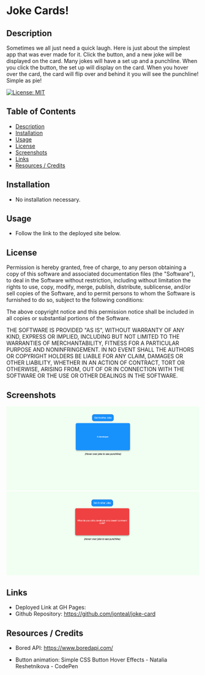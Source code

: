 # Joke Cards!

<a name="description"></a>

## Description
Sometimes we all just need a quick laugh. Here is just about the simplest app that was ever made for it. Click the button, and a new joke will be displayed on the card. Many jokes will have a set up and a punchline. When you click the button, the set up will display on the card. When you hover over the card, the card will flip over and behind it you will see the punchline! Simple as pie!


[![License: MIT](https://img.shields.io/badge/License-MIT-yellow.svg)](https://opensource.org/licenses/MIT)

## Table of Contents
- [Description](#description)
- [Installation](#installation)
- [Usage](#usage)
- [License](#license)
- [Screenshots](#screenshots)
- [Links](#links)
- [Resources / Credits](#credits)


<a name="installation"></a>

## Installation
* No installation necessary.

<a name="usage"></a>

## Usage
* Follow the link to the deployed site below.


<a name="license"></a>

## License
Permission is hereby granted, free of charge, to any person obtaining a copy of this software and associated documentation files (the "Software"), to deal in the Software without restriction, including without limitation the rights to use, copy, modify, merge, publish, distribute, sublicense, and/or sell copies of the Software, and to permit persons to whom the Software is furnished to do so, subject to the following conditions:

The above copyright notice and this permission notice shall be included in all copies or substantial portions of the Software.

THE SOFTWARE IS PROVIDED "AS IS", WITHOUT WARRANTY OF ANY KIND, EXPRESS OR IMPLIED, INCLUDING BUT NOT LIMITED TO THE WARRANTIES OF MERCHANTABILITY, FITNESS FOR A PARTICULAR PURPOSE AND NONINFRINGEMENT. IN NO EVENT SHALL THE AUTHORS OR COPYRIGHT HOLDERS BE LIABLE FOR ANY CLAIM, DAMAGES OR OTHER LIABILITY, WHETHER IN AN ACTION OF CONTRACT, TORT OR OTHERWISE, ARISING FROM, OUT OF OR IN CONNECTION WITH THE SOFTWARE OR THE USE OR OTHER DEALINGS IN THE SOFTWARE.

<a name="screenshots"></a>

## Screenshots

![Screenshot of Setup ](./src/images/setup.png)
![Screenshot of Punchline ](./src/images/punchline.png)


<a name="links"></a>

## Links

* Deployed Link at GH Pages: 
* Github Repository: https://github.com/jonteal/joke-card


<a name="credits"></a>

## Resources / Credits
* Bored API: https://www.boredapi.com/

* Button animation: Simple CSS Button Hover Effects - Natalia Reshetnikova - CodePen